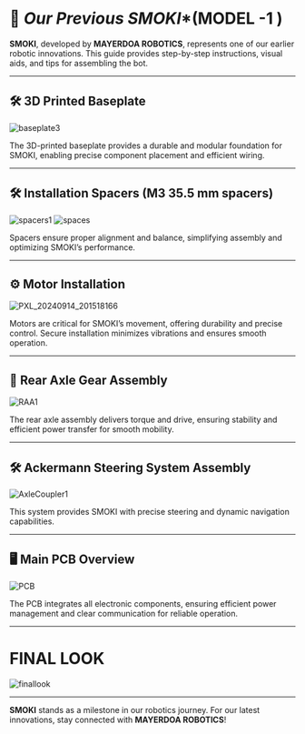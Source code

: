 # 🤖 *Our Previous SMOKI**(MODEL -1 )

**SMOKI**, developed by **MAYERDOA ROBOTICS**, represents one of our earlier robotic innovations. This guide provides step-by-step instructions, visual aids, and tips for assembling the bot.

---

## 🛠️ 3D Printed Baseplate

![baseplate3](https://github.com/user-attachments/assets/fe2da24e-9cb5-4e29-9f8a-93f530ff78e4)

The 3D-printed baseplate provides a durable and modular foundation for SMOKI, enabling precise component placement and efficient wiring.

---

## 🛠️ Installation Spacers (M3 35.5 mm spacers)

![spacers1](https://github.com/user-attachments/assets/8c20efef-1ec5-4403-bfcf-1aa2f07cc61a)
![spaces](https://github.com/user-attachments/assets/e06a76a0-df43-4a02-bde3-09d2e5468e13)

Spacers ensure proper alignment and balance, simplifying assembly and optimizing SMOKI’s performance.

---

## ⚙️ Motor Installation

![PXL_20240914_201518166](https://github.com/user-attachments/assets/8facc1f2-73a4-4faa-bf4d-b6b053624c80)

Motors are critical for SMOKI’s movement, offering durability and precise control. Secure installation minimizes vibrations and ensures smooth operation.

---

## 🔧 Rear Axle Gear Assembly

![RAA1](https://github.com/user-attachments/assets/195ae02d-8574-42a6-bf4f-1c63f7de61fb)

The rear axle assembly delivers torque and drive, ensuring stability and efficient power transfer for smooth mobility.

---

## 🛠️ Ackermann Steering System Assembly

![AxleCoupler1](https://github.com/user-attachments/assets/92957ab6-3f7d-4a64-b847-4c74e212011f)

This system provides SMOKI with precise steering and dynamic navigation capabilities.

---

## 🖥️ Main PCB Overview

![PCB](https://github.com/user-attachments/assets/77136ed7-afbb-4478-9d1e-ea04fce11178)

The PCB integrates all electronic components, ensuring efficient power management and clear communication for reliable operation.

---

# FINAL LOOK

![finallook](https://github.com/user-attachments/assets/d22367b6-8404-4fd5-9051-22d38cbfefbf)

---

**SMOKI** stands as a milestone in our robotics journey. For our latest innovations, stay connected with **MAYERDOA ROBOTICS**!


